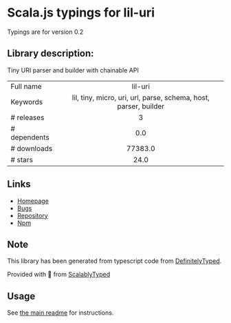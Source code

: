 
# Scala.js typings for lil-uri

Typings are for version 0.2

## Library description:
Tiny URI parser and builder with chainable API

|                    |                 |
| ------------------ | :-------------: |
| Full name          | lil-uri |
| Keywords           | lil, tiny, micro, uri, url, parse, schema, host, parser, builder |
| # releases         | 3 |
| # dependents       | 0.0 |
| # downloads        | 77383.0 |
| # stars            | 24.0 |

## Links
- [Homepage](https://github.com/lil-js/uri#readme)
- [Bugs](https://github.com/lil-js/uri/issues)
- [Repository](https://github.com/lil-js/uri)
- [Npm](https://www.npmjs.com/package/lil-uri)
    


## Note
This library has been generated from typescript code from [DefinitelyTyped](https://definitelytyped.org).

Provided with :purple_heart: from [ScalablyTyped](https://github.com/oyvindberg/ScalablyTyped)

## Usage
See [the main readme](../../readme.md) for instructions.


